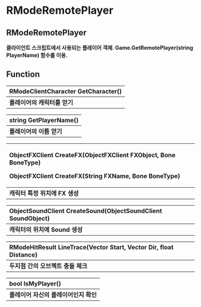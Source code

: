 # RModeRemotePlayer

## **RModeRemotePlayer**

**클라이언트 스크립트에서 사용되는 플레이어 객체. Game.GetRemotePlayer\(string PlayerName\) 함수를 이용.**



## **Function**

| **RModeClientCharacter GetCharacter\(\)** |
| :--- |
| **플레이어의 캐릭터를 얻기** |

| **string GetPlayerName\(\)** |
| :--- |
| **플레이어의 이름 얻기** |

<table>
  <thead>
    <tr>
      <th style="text-align:left">
        <p><b>ObjectFXClient CreateFX(ObjectFXClient FXObject, Bone BoneType) </b> </p>
        <p><b>ObjectFXClient CreateFX(String FXName, Bone BoneType)</b> </p>
      </th>
    </tr>
  </thead>
  <tbody>
    <tr>
      <td style="text-align:left"><b>캐릭터 특정 위치에 FX 생성</b>
      </td>
    </tr>
  </tbody>
</table>

| **ObjectSoundClient CreateSound(ObjectSoundClient SoundObject)** |
| :--- |
| **캐릭터의 위치에 Sound 생성** |

| **RModeHitResult LineTrace\(Vector Start, Vector Dir, float Distance\)** |
| :--- |
| **두지점 간의 오브젝트 충돌 체크** |

| **bool IsMyPlayer\(\)** |
| :--- |
| **플레이어 자신의 플레이어인지 확인** |

